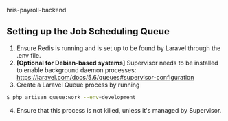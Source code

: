 hris-payroll-backend

## Setting up the Job Scheduling Queue

1. Ensure Redis is running and is set up to be found by Laravel through the .env file.
2. __[Optional for Debian-based systems]__ Supervisor needs to be installed to enable background daemon processes: https://laravel.com/docs/5.6/queues#supervisor-configuration
3. Create a Laravel Queue process by running
```bash
$ php artisan queue:work --env=development
```
4. Ensure that this process is not killed, unless it's managed by Supervisor.

